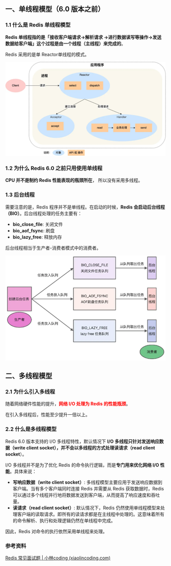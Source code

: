 ## 一、单线程模型（6.0 版本之前）

### 1.1 什么是 Redis 单线程模型

**Redis 单线程指的是「接收客户端请求->解析请求 ->进行数据读写等操作->发送数据给客户端」这个过程是由一个线程（主线程）来完成的**。

Redis 采用的是单 Reactor单线程的模式。

![img](images/1721630566038-d16ec13e-e7e6-4e0b-a48c-e7affdbf312e.png)



### 1.2 为什么 Redis 6.0 之前只用使用单线程

**CPU 并不是制约 Redis 性能表现的瓶颈所在**， 所以没有采用多线程。



### 1.3 后台线程

需要注意的是，Redis 程序并不是单线程。在启动的时候，**Redis 会启动后台线程（BIO）**。后台线程处理的任务主要有：

- **bio_close_file**: 关闭文件
- **bio_aof_fsync**: 刷盘
- **bio_lazy_free**: 释放内存

后台线程相当于生产者-消费者模式中的消费者。

![image-20240902151024955](images/image-20240902151024955.png)







## 二、多线程模型

### 2.1 为什么引入多线程

随着网络硬件性能的提升，<font color="red">**网络 I/O 处理为 Redis 的性能瓶颈**</font>。

在引入多线程后，性能至少提升一倍以上。



### 2.2 什么是多线程模型

Redis 6.0 版本支持的 I/O 多线程特性，默认情况下 **I/O 多线程只针对发送响应数据（write client socket），并不会以多线程的方式处理读请求（read client socket**）。

I/O 多线程并不是为了优化 Redis 的命令执行逻辑，而是**专门用来优化网络 I/O 性能**。具体来说：

- **写响应数据（write client socket）**: 多线程模型主要应用于发送响应数据到客户端。当有多个客户端同时连接 Redis 并需要从 Redis 获取数据时，Redis 可以通过多个线程并行地将数据发送到客户端，从而提高了响应速度和吞吐量。
- **读请求（read client socket）**: 默认情况下，Redis 仍然使用单线程模型来处理客户端的读取请求。即所有的读请求都是在主线程中处理的。这意味着所有的命令解析、执行和处理逻辑仍然在单线程中完成。

因此，Redis 对命令的执行依然采用单线程来处理。







### 参考资料

[Redis 常见面试题 | 小林coding (xiaolincoding.com)](https://xiaolincoding.com/redis/base/redis_interview.html#redis-是单线程吗)